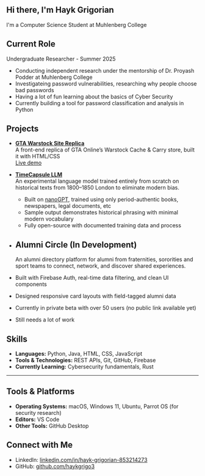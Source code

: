 ## Hi there, I'm Hayk Grigorian

I'm a Computer Science Student at Muhlenberg College

## Current Role

Undergraduate Researcher - Summer 2025  

- Conducting independent research under the mentorship of Dr. Proyash Podder at Muhlenberg College 
- Investigateing password vulnerabilities, researching why people choose bad passwords 
- Having a lot of fun learning about the basics of Cyber Security 
- Currently building a tool for password classification and analysis in Python



## Projects

- **[GTA Warstock Site Replica](https://github.com/haykgrigo3/warstock-clone)**  
  A front-end replica of GTA Online’s Warstock Cache & Carry store, built it with HTML/CSS  
   [Live demo](https://haykgrigo3.github.io/warstock-clone/)

- **[TimeCapsule LLM](https://github.com/haykgrigo3/TimeCapsuleLLM)**  
  An experimental language model trained entirely from scratch on historical texts from 1800–1850 London to eliminate modern bias.

  - Built on [nanoGPT](https://github.com/karpathy/nanoGPT), trained using only period-authentic books, newspapers, legal documents, etc
  - Sample output demonstrates historical phrasing with minimal modern vocabulary  
  - Fully open-source with documented training data and process


- ## Alumni Circle (In Development)
  An alumni directory platform for alumni from fraternities, sororities and sport teams to connect, network, and discover shared experiences.

- Built with Firebase Auth, real-time data filtering, and clean UI components
- Designed responsive card layouts with field-tagged alumni data
- Currently in private beta with over 50 users (no public link available yet)
- Still needs a lot of work 


## Skills

- **Languages:** Python, Java, HTML, CSS, JavaScript  
- **Tools & Technologies:** REST APIs, Git, GitHub, Firebase  
- **Currently Learning:** Cybersecurity fundamentals, Rust

---

## Tools & Platforms

- **Operating Systems:** macOS, Windows 11, Ubuntu, Parrot OS (for security research)  
- **Editors:** VS Code  
- **Other Tools:** GitHub Desktop



##  Connect with Me

- LinkedIn: [linkedin.com/in/hayk-grigorian-853214273](www.linkedin.com/in/hayk-grigorian-853214273)
- GitHub: [github.com/haykgrigo3](https://github.com/haykgrigo3)


<!--
**haykgrigo3/haykgrigo3** is a ✨ _special_ ✨ repository because its `README.md` (this file) appears on your GitHub profile.

Here are some ideas to get you started:

- 🔭 I’m currently working on ...
- 🌱 I’m currently learning ...
- 👯 I’m looking to collaborate on ...
- 🤔 I’m looking for help with ...
- 💬 Ask me about ...
- 📫 How to reach me: ...
- 😄 Pronouns: ...
- ⚡ Fun fact: ...
-->
